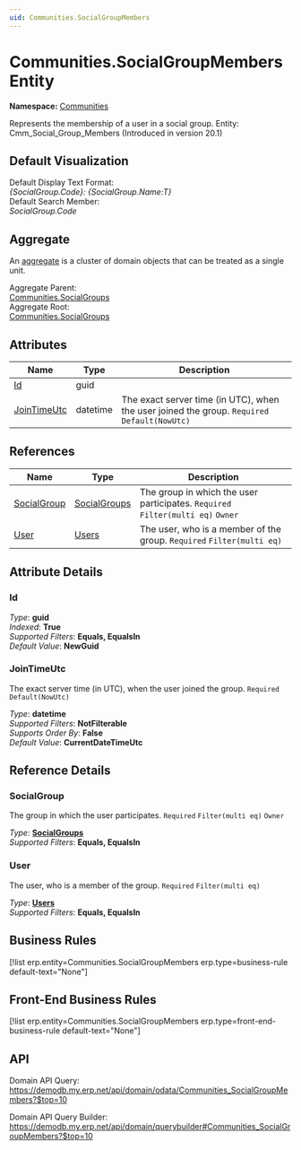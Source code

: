 ```yaml
---
uid: Communities.SocialGroupMembers
---
```

# Communities.SocialGroupMembers Entity

**Namespace:** [Communities](Communities.md)  

Represents the membership of a user in a social group. Entity: Cmm_Social_Group_Members (Introduced in version 20.1)

## Default Visualization
Default Display Text Format:  
_{SocialGroup.Code}: {SocialGroup.Name:T}_  
Default Search Member:  
_SocialGroup.Code_  

## Aggregate
An [aggregate](https://docs.erp.net/tech/advanced/concepts/aggregates.html) is a cluster of domain objects that can be treated as a single unit.  

Aggregate Parent:  
[Communities.SocialGroups](Communities.SocialGroups.md)  
Aggregate Root:  
[Communities.SocialGroups](Communities.SocialGroups.md)  

## Attributes

| Name | Type | Description |
| ---- | ---- | --- |
| [Id](Communities.SocialGroupMembers.md#id) | guid |  
| [JoinTimeUtc](Communities.SocialGroupMembers.md#jointimeutc) | datetime | The exact server time (in UTC), when the user joined the group. `Required` `Default(NowUtc)` 

## References

| Name | Type | Description |
| ---- | ---- | --- |
| [SocialGroup](Communities.SocialGroupMembers.md#socialgroup) | [SocialGroups](Communities.SocialGroups.md) | The group in which the user participates. `Required` `Filter(multi eq)` `Owner` |
| [User](Communities.SocialGroupMembers.md#user) | [Users](Systems.Security.Users.md) | The user, who is a member of the group. `Required` `Filter(multi eq)` |


## Attribute Details

### Id

_Type_: **guid**  
_Indexed_: **True**  
_Supported Filters_: **Equals, EqualsIn**  
_Default Value_: **NewGuid**  

### JoinTimeUtc

The exact server time (in UTC), when the user joined the group. `Required` `Default(NowUtc)`

_Type_: **datetime**  
_Supported Filters_: **NotFilterable**  
_Supports Order By_: **False**  
_Default Value_: **CurrentDateTimeUtc**  


## Reference Details

### SocialGroup

The group in which the user participates. `Required` `Filter(multi eq)` `Owner`

_Type_: **[SocialGroups](Communities.SocialGroups.md)**  
_Supported Filters_: **Equals, EqualsIn**  

### User

The user, who is a member of the group. `Required` `Filter(multi eq)`

_Type_: **[Users](Systems.Security.Users.md)**  
_Supported Filters_: **Equals, EqualsIn**  



## Business Rules

[!list erp.entity=Communities.SocialGroupMembers erp.type=business-rule default-text="None"]

## Front-End Business Rules

[!list erp.entity=Communities.SocialGroupMembers erp.type=front-end-business-rule default-text="None"]

## API

Domain API Query:
<https://demodb.my.erp.net/api/domain/odata/Communities_SocialGroupMembers?$top=10>

Domain API Query Builder:
<https://demodb.my.erp.net/api/domain/querybuilder#Communities_SocialGroupMembers?$top=10>

